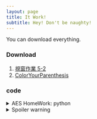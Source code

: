 ```yaml
---
layout: page
title: It Work!
subtitle: Hey! Don't be naughty!
---
```


You can download everything.

### Download

1. [視窗作業 5-2](./assets/downloadFile/f74101220_practice_5_2.zip)
2. [ColorYourParenthesis](./assets/downloadFile/colorParenthesis.exe)

### code
<details>
  <summary>AES HomeWork: python</summary>
  
somthing...

```python
from base64 import b64decode, b64encode
from Crypto.Cipher import AES

# Encypt test
# key = b'123456789\0\0\0\0\0\0\0'
# plainText = bytes('security\0\0\0\0\0\0\0\0', 'utf-8')
# cipher = AES.new(key, AES.MODE_ECB)
# encryptText =  cipher.encrypt(plainText)
# encryptText = b64encode(encryptText).decode('utf-8')
# print(encryptText)

# Decypt
encryptText = b64decode("16zvA3lnMuWHoE5PpaJheQ==")

charList = list("!\"#$%&\\'()*+,-./0123456789:;<=>?@ABCDEFGHIJKLMNOPQRSTUVWXYZ[\\]^_`abcdefghijklmnopqrstuvwxyz{|}~")
len_charList = len(charList)

with open("record.txt", "w") as file:

    a=b=c=d=0
    for i in range(len_charList):
        for j in range(len_charList):
            for k in range(len_charList):
                for m in range(len_charList):
                    key_text=f"s{charList[i]}hv{charList[j]}4z*{charList[k]}7d*t{charList[m]}Ce"
                    # print(key_text)
                    key = bytes(key_text, 'utf-8')
                    cipher = AES.new(key, AES.MODE_ECB)
                    plainText = cipher.decrypt(encryptText)
                    try:
                        file.write(plainText.decode('utf-8')+'\n')
                        # print(plainText.decode('utf-8')+"\n")
                        # print(key_text+'\n')
                    except Exception:
                        continue
        print(i)
```
  
</details>

<details>
  <summary>Spoiler warning</summary>
  
  Spoiler text. Note that it's important to have a space after the summary tag. You should be able to write any markdown you want inside the `<details>` tag... just make sure you close `<details>` afterward.
  
  ```javascript
  console.log("I'm a code block!");
  ```
  
</details>

